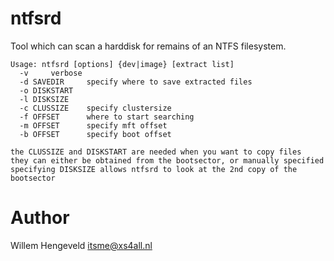 ntfsrd
======

Tool which can scan a harddisk for remains of an NTFS filesystem.


    Usage: ntfsrd [options] {dev|image} [extract list]
      -v     verbose
      -d SAVEDIR     specify where to save extracted files
      -o DISKSTART
      -l DISKSIZE
      -c CLUSSIZE    specify clustersize
      -f OFFSET      where to start searching
      -m OFFSET      specify mft offset
      -b OFFSET      specify boot offset

    the CLUSSIZE and DISKSTART are needed when you want to copy files
    they can either be obtained from the bootsector, or manually specified
    specifying DISKSIZE allows ntfsrd to look at the 2nd copy of the bootsector

Author
======

Willem Hengeveld <itsme@xs4all.nl>

